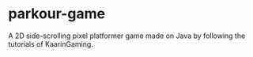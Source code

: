 # parkour-game
A 2D side-scrolling pixel platformer game made on Java by following the tutorials of KaarinGaming.
